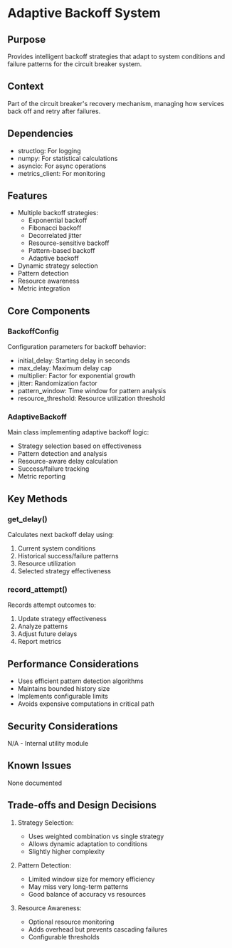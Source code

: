# Adaptive Backoff System

## Purpose

Provides intelligent backoff strategies that adapt to system conditions and failure patterns for the circuit breaker system.

## Context

Part of the circuit breaker's recovery mechanism, managing how services back off and retry after failures.

## Dependencies

- structlog: For logging
- numpy: For statistical calculations
- asyncio: For async operations
- metrics_client: For monitoring

## Features

- Multiple backoff strategies:
  - Exponential backoff
  - Fibonacci backoff
  - Decorrelated jitter
  - Resource-sensitive backoff
  - Pattern-based backoff
  - Adaptive backoff
- Dynamic strategy selection
- Pattern detection
- Resource awareness
- Metric integration

## Core Components

### BackoffConfig

Configuration parameters for backoff behavior:

- initial_delay: Starting delay in seconds
- max_delay: Maximum delay cap
- multiplier: Factor for exponential growth
- jitter: Randomization factor
- pattern_window: Time window for pattern analysis
- resource_threshold: Resource utilization threshold

### AdaptiveBackoff

Main class implementing adaptive backoff logic:

- Strategy selection based on effectiveness
- Pattern detection and analysis
- Resource-aware delay calculation
- Success/failure tracking
- Metric reporting

## Key Methods

### get_delay()

Calculates next backoff delay using:

1. Current system conditions
2. Historical success/failure patterns
3. Resource utilization
4. Selected strategy effectiveness

### record_attempt()

Records attempt outcomes to:

1. Update strategy effectiveness
2. Analyze patterns
3. Adjust future delays
4. Report metrics

## Performance Considerations

- Uses efficient pattern detection algorithms
- Maintains bounded history size
- Implements configurable limits
- Avoids expensive computations in critical path

## Security Considerations

N/A - Internal utility module

## Known Issues

None documented

## Trade-offs and Design Decisions

1. Strategy Selection:

   - Uses weighted combination vs single strategy
   - Allows dynamic adaptation to conditions
   - Slightly higher complexity

2. Pattern Detection:

   - Limited window size for memory efficiency
   - May miss very long-term patterns
   - Good balance of accuracy vs resources

3. Resource Awareness:
   - Optional resource monitoring
   - Adds overhead but prevents cascading failures
   - Configurable thresholds
